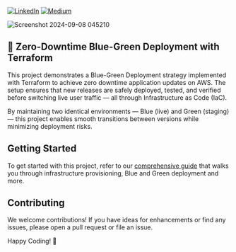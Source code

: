 [![LinkedIn](https://img.shields.io/badge/Connect%20with%20me%20on-LinkedIn-blue.svg)](https://www.linkedin.com/in/gyenoch/)
[![Medium](https://img.shields.io/badge/Medium-12100E?style=for-the-badge&logo=medium&logoColor=white)](https://medium.com/@www.gyenoch)

![Screenshot 2024-09-08 045210](https://github.com/user-attachments/assets/9fa3020e-2a7d-481c-981b-82ce54ebbaf2)

## 🚀 Zero-Downtime Blue-Green Deployment with Terraform

This project demonstrates a Blue-Green Deployment strategy implemented with Terraform to achieve zero downtime application updates on AWS. The setup ensures that new releases are safely deployed, tested, and verified before switching live user traffic — all through Infrastructure as Code (IaC).

By maintaining two identical environments — Blue (live) and Green (staging) — this project enables smooth transitions between versions while minimizing deployment risks.


## Getting Started
To get started with this project, refer to our [comprehensive guide](https://medium.com/@www.gyenoch/zero-downtime-deployments-made-simple-blue-green-architecture-with-terraform-workspaces-8a4f997d5e1a) that walks you through infrastructure provisioning, Blue and Green deployment and more.

## Contributing
We welcome contributions! If you have ideas for enhancements or find any issues, please open a pull request or file an issue.

Happy Coding! 🚀